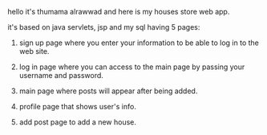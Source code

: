 hello it's thumama alrawwad and here is my houses store web app.

it's based on java servlets, jsp and my sql having 5 pages:

1. sign up page where you enter your information to be able to log in to the web site.

2. log in page where you can access to the main page by passing your username and password.

3. main page where posts will appear after being added.

4. profile page that shows user's info.

5. add post page to add a new house.
